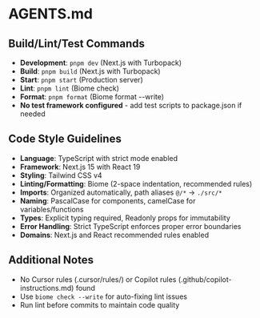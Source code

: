 # AGENTS.md

## Build/Lint/Test Commands
- **Development**: `pnpm dev` (Next.js with Turbopack)
- **Build**: `pnpm build` (Next.js with Turbopack)
- **Start**: `pnpm start` (Production server)
- **Lint**: `pnpm lint` (Biome check)
- **Format**: `pnpm format` (Biome format --write)
- **No test framework configured** - add test scripts to package.json if needed

## Code Style Guidelines
- **Language**: TypeScript with strict mode enabled
- **Framework**: Next.js 15 with React 19
- **Styling**: Tailwind CSS v4
- **Linting/Formatting**: Biome (2-space indentation, recommended rules)
- **Imports**: Organized automatically, path aliases `@/*` → `./src/*`
- **Naming**: PascalCase for components, camelCase for variables/functions
- **Types**: Explicit typing required, Readonly props for immutability
- **Error Handling**: Strict TypeScript enforces proper error boundaries
- **Domains**: Next.js and React recommended rules enabled

## Additional Notes
- No Cursor rules (.cursor/rules/) or Copilot rules (.github/copilot-instructions.md) found
- Use `biome check --write` for auto-fixing lint issues
- Run lint before commits to maintain code quality